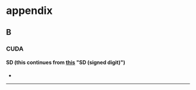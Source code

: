 # appendix
## B
### CUDA
#### SD (this continues from [this](../asm/README.md) "SD (signed digit)")
- 

---

<!-- SD -->
[booth1951]:../references/papers/SD_Radix_Multiplier/booth1951.pdf
[Generalized_Multibit_Recoding]:../references/papers/SD_Radix_Multiplier/Generalized_Multibit_Recoding.pdf
[Digital_Computer_Arithmetic]:../references/papers/SD_Radix_Multiplier/Digital_Computer_Arithmetic.pdf
[pineiro2005]:../references/papers/pineiro2005.pdf
[Radix_8_Multiplier]:../references/papers/SD_Radix_Multiplier/A_Radix-8_Multiplier_Unit_Design_for_Specific_Purp.pdf
[fast_hybrid_multiplier]:../references/papers/SD_Radix_Multiplier/a-fast-hybrid-multiplier-combining-booth-and-wallacedadda-algori.pdf
[partially_rounded]:../references/papers/partially-rounded-smallorder-approximations-for-accurate-hardwar.pdf

[COD_RISCV_2nd_A_appendix]:../references/other_resources/COD/COD_RISCV_2nd_A_appendix.pdf